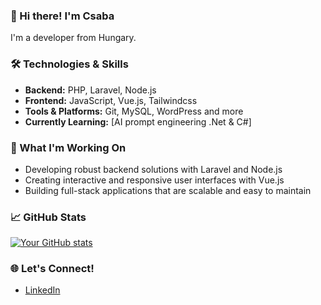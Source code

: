 ### 👋 Hi there! I'm Csaba

I'm a developer from Hungary.

### 🛠️ Technologies & Skills

- **Backend:** PHP, Laravel, Node.js
- **Frontend:** JavaScript, Vue.js, Tailwindcss
- **Tools & Platforms:** Git, MySQL, WordPress and more
- **Currently Learning:** [AI prompt engineering .Net & C#]

### 🌱 What I'm Working On

- Developing robust backend solutions with Laravel and Node.js
- Creating interactive and responsive user interfaces with Vue.js
- Building full-stack applications that are scalable and easy to maintain

### 📈 GitHub Stats

[![Your GitHub stats](https://github-readme-stats.vercel.app/api?username=vomitorius&show_icons=true&theme=radical)](https://github.com/vomitorius)

### 🌐 Let's Connect!

- [LinkedIn](https://www.linkedin.com/in/csaba-szab%C3%B3-4bb02081/)
